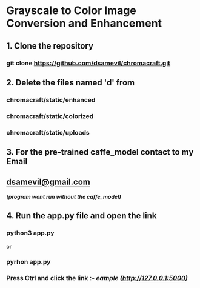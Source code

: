 # Grayscale to Color Image Conversion and Enhancement

## 1. Clone the repository
### git clone https://github.com/dsamevil/chromacraft.git

## 2. Delete the files named 'd' from 
### chromacraft/static/enhanced
### chromacraft/static/colorized
### chromacraft/static/uploads

## 3. For the pre-trained caffe_model contact to my Email 
## dsamevil@gmail.com
***(program wont run without the caffe_model)***

## 4. Run the app.py file and open the link
### python3 app.py   
or
### pyrhon app.py

### Press Ctrl and click the link :- ***eample (http://127.0.0.1:5000)***
